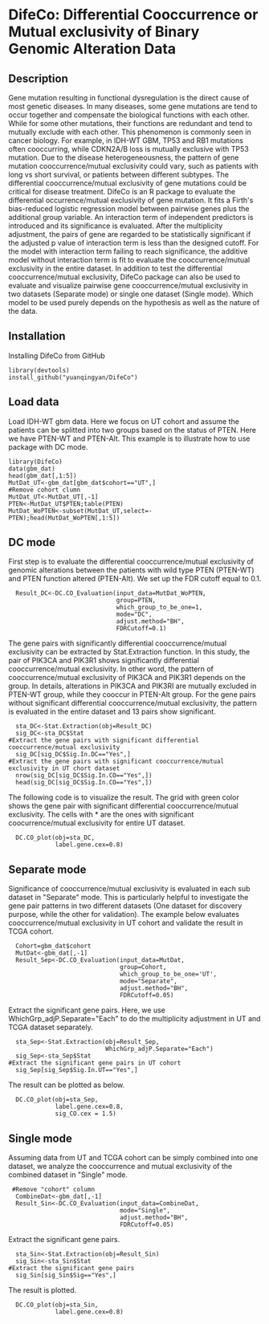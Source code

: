 # DifeCo: Differential Cooccurrence or Mutual exclusivity of Binary Genomic Alteration Data

## Description
Gene mutation resulting in functional dysregulation is the direct cause of most genetic diseases. In many diseases, some gene mutations are tend to occur together and compensate the biological functions with each other. While for some other mutations, their functions are redundant and tend to mutually exclude with each other. This phenomenon is commonly seen in cancer biology. For example, in IDH-WT GBM, TP53 and RB1 mutations often cooccurring, while CDKN2A/B loss is mutually exclusive with TP53 mutation. Due to the disease heterogeneousness, the pattern of gene mutation cooccurrence/mutual exclusivity could vary, such as patients with long vs short survival, or patients between different subtypes. The differential cooccurrence/mutual exclusivity of gene mutations could be critical for disease treatment. DifeCo is an R package to evaluate the differential occurrence/mutual exclusivity of gene mutation. It fits a Firth's bias-reduced logistic regression model between pairwise genes plus the additional group variable. An interaction term of independent predictors is introduced and its significance is evaluated. After the multiplicity adjustment, the pairs of gene are regarded to be statistically significant if the adjusted p value of interaction term is less than the designed cutoff. For the model with interaction term failing to reach significance, the additive model without interaction term is fit to evaluate the cooccurrence/mutual exclusivity in the entire dataset. In addition to test the differential cooccurrence/mutual exclusivity, DifeCo package can also be used to evaluate and visualize pairwise gene cooccurrence/mutual exclusivity in two datasets (Separate mode) or single one dataset (Single mode). Which model to be used purely depends on the hypothesis as well as the nature of the data.
 

## Installation
Installing DifeCo from GitHub
```{r, eval=FALSE}
library(devtools)
install_github("yuanqingyan/DifeCo")
```
## Load data
Load IDH-WT gbm data. Here we focus on UT cohort and assume the patients can be splitted into two groups based on the status of PTEN. Here we have PTEN-WT and PTEN-Alt. This example is to illustrate how to use package with DC mode. 
```{r,eval=TRUE}
library(DifeCo)
data(gbm_dat)
head(gbm_dat[,1:5])
MutDat_UT<-gbm_dat[gbm_dat$cohort=="UT",]
#Remove cohort clumn
MutDat_UT<-MutDat_UT[,-1]
PTEN<-MutDat_UT$PTEN;table(PTEN)
MutDat_WoPTEN<-subset(MutDat_UT,select=-PTEN);head(MutDat_WoPTEN[,1:5])

```
## DC mode
First step is to evaluate the differential cooccurrence/mutual exclusivity of genomic alterations between the patients with wild type PTEN (PTEN-WT) and PTEN function altered (PTEN-Alt). We set up the FDR cutoff equal to 0.1. 
```{r, eval=TRUE}
  Result_DC<-DC.CO_Evaluation(input_data=MutDat_WoPTEN,
                              group=PTEN,
                              which_group_to_be_one=1,
                              mode="DC",
                              adjust.method="BH",
                              FDRCutoff=0.1)
```
The gene pairs with significantly differential cooccurrence/mutual exclusivity can be extracted by Stat.Extraction function. In this study, the pair of PIK3CA and PIK3R1 shows significantly differential cooccurrence/mutual exclusivity. In other word, the pattern of cooccurrence/mutual exclusivity of PIK3CA and PIK3R1 depends on the group. In details, alterations in PIK3CA and PIK3RI are mutually excluded in PTEN-WT group, while they cooccur in PTEN-Alt group. For the gene pairs without significant differential cooccurrence/mutual exclusivity, the pattern is evaluated in the entire dataset and 13 pairs show significant.
```{r, eval=TRUE}
  sta_DC<-Stat.Extraction(obj=Result_DC)
  sig_DC<-sta_DC$Stat
#Extract the gene pairs with significant differential cooccurrence/mutual exclusivity
  sig_DC[sig_DC$Sig.In.DC=="Yes",]
#Extract the gene pairs with significant cooccurrence/mutual exclusivity in UT chort dataset
  nrow(sig_DC[sig_DC$Sig.In.CO=="Yes",])
  head(sig_DC[sig_DC$Sig.In.CO=="Yes",])
```
The following code is to visualize the result. The grid with green color shows the gene pair with significant differential cooccurrence/mutual exclusivity. The cells with * are the ones with significant coocurrence/mutual exclusivity for entire UT dataset.
```{r, eval=TRUE}
  DC.CO_plot(obj=sta_DC,
             label.gene.cex=0.8)
```

## Separate mode
Significance of cooccurrence/mutual exclusivity is evaluated in each sub dataset in "Separate" mode. This is particularly helpful to investigate the gene pair patterns in two different datasets (One dataset for discovery purpose, while the other for validation). The example below evaluates cooccurrence/mutual exclusivity in UT cohort and validate the result in TCGA cohort. 
```{r, eval=TRUE}
  Cohort=gbm_dat$cohort
  MutDat<-gbm_dat[,-1]
  Result_Sep<-DC.CO_Evaluation(input_data=MutDat,
                               group=Cohort,
                               which_group_to_be_one='UT',
                               mode="Separate",
                               adjust.method="BH",
                               FDRCutoff=0.05)
```
Extract the significant gene pairs. Here, we use WhichGrp_adjP.Separate="Each" to do the multiplicity adjustment in UT and TCGA dataset separately.
```{r, eval=TRUE}
  sta_Sep<-Stat.Extraction(obj=Result_Sep,
                           WhichGrp_adjP.Separate="Each")
  sig_Sep<-sta_Sep$Stat
#Extract the significant gene pairs in UT cohort
  sig_Sep[sig_Sep$Sig.In.UT=="Yes",]
```
The result can be plotted as below.
```{r, eval=TRUE}
  DC.CO_plot(obj=sta_Sep,
             label.gene.cex=0.8,
             sig_CO.cex = 1.5)
```


## Single mode
Assuming data from UT and TCGA cohort can be simply combined into one dataset, we analyze the cooccurrence and mutual exclusivity of the combined dataset in "Single" mode.
```{r, eval=TRUE}
 #Remove "cohort" column
  CombineDat<-gbm_dat[,-1]
  Result_Sin<-DC.CO_Evaluation(input_data=CombineDat,
                               mode="Single",
                               adjust.method="BH",
                               FDRCutoff=0.05)
```
Extract the significant gene pairs.
```{r, eval=TRUE}
  sta_Sin<-Stat.Extraction(obj=Result_Sin)
  sig_Sin<-sta_Sin$Stat
#Extract the significant gene pairs
  sig_Sin[sig_Sin$Sig=="Yes",]
```
The result is plotted.
```{r, eval=TRUE}
  DC.CO_plot(obj=sta_Sin,
             label.gene.cex=0.8)
```

